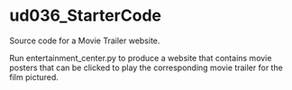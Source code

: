 # ud036_StarterCode
Source code for a Movie Trailer website.

Run entertainment_center.py to produce a website that contains movie posters that can be clicked to play the corresponding movie trailer for the film pictured.


